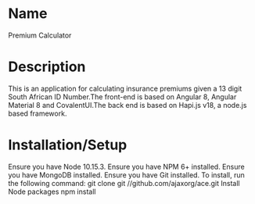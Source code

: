 # Name

Premium Calculator

# Description

This is an application for calculating insurance premiums given a 13 digit South African ID Number.The front-end is based on Angular 8, Angular Material 8 and CovalentUI.The back end is based on Hapi.js v18, a node.js based framework.

# Installation/Setup

Ensure you have Node 10.15.3. 
Ensure you have NPM 6+ installed.
Ensure you have MongoDB installed.
Ensure you have Git installed.
To install, run the following command: git clone git //github.com/ajaxorg/ace.git
Install Node packages npm install

